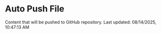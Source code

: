 # Auto Push File

Content that will be pushed to GitHub repository.
Last updated: 08/14/2025, 10:47:13 AM